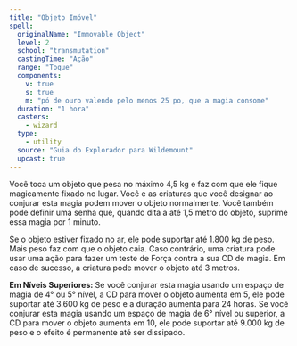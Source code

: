 ```yaml
---
title: "Objeto Imóvel"
spell:
  originalName: "Immovable Object"
  level: 2
  school: "transmutation"
  castingTime: "Ação"
  range: "Toque"
  components:
    v: true
    s: true
    m: "pó de ouro valendo pelo menos 25 po, que a magia consome"
  duration: "1 hora"
  casters:
    - wizard
  type:
    - utility
  source: "Guia do Explorador para Wildemount"
  upcast: true
---
```


Você toca um objeto que pesa no máximo 4,5 kg e faz com que ele fique magicamente fixado no lugar. Você e as criaturas que você designar ao conjurar esta magia podem mover o objeto normalmente. Você também pode definir uma senha que, quando dita a até 1,5 metro do objeto, suprime essa magia por 1 minuto.

Se o objeto estiver fixado no ar, ele pode suportar até 1.800 kg de peso. Mais peso faz com que o objeto caia. Caso contrário, uma criatura pode usar uma ação para fazer um teste de Força contra a sua CD de magia. Em caso de sucesso, a criatura pode mover o objeto até 3 metros.

**Em Níveis Superiores:** Se você conjurar esta magia usando um espaço de magia de 4° ou 5° nível, a CD para mover o objeto aumenta em 5, ele pode suportar até 3.600 kg de peso e a duração aumenta para 24 horas. Se você conjurar esta magia usando um espaço de magia de 6° nível ou superior, a CD para mover o objeto aumenta em 10, ele pode suportar até 9.000 kg de peso e o efeito é permanente até ser dissipado.
